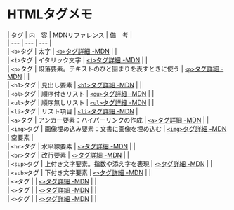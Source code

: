 # HTMLタグメモ
| タグ | 内　容 | MDNリファレンス | 備　考 |    
| --- | --- | --- |  
| `<b>`タグ | 太字 | [`<b>`タグ詳細 -MDN](https://developer.mozilla.org/ja/docs/Web/HTML/Element/b) |  |  
| `<i>`タグ | イタリック文字 | [`<i>`タグ詳細 -MDN](https://developer.mozilla.org/ja/docs/Web/HTML/Element/i) |  |    
| `<p>`タグ | 段落要素。テキストのひと固まりを表すときに使う | [`<p>`タグ詳細 -MDN](https://developer.mozilla.org/ja/docs/Web/HTML/Element/p) |  |  
| `<h1>`タグ | 見出し要素 | [`<h1>`タグ詳細 -MDN](https://developer.mozilla.org/ja/docs/Web/HTML/Element/Heading_Elements) |  |    
| `<ol>`タグ | 順序付きリスト | [`<ou>`タグ詳細 -MDN](https://developer.mozilla.org/ja/docs/Web/HTML/Element/ol) |  |    
| `<ul>`タグ | 順序無しリスト | [`<ul>`タグ詳細 -MDN](https://developer.mozilla.org/ja/docs/Web/HTML/Element/ul) |  |    
| `<li>`タグ | リスト項目 | [`<li>`タグ詳細 -MDN](https://developer.mozilla.org/ja/docs/Web/HTML/Element/li) |  
| `<a>`タグ | アンカー要素：ハイパーリンクの作成 | [`<a>`タグ詳細 -MDN](https://developer.mozilla.org/ja/docs/Web/HTML/Element/a) |  |    
| `<img>`タグ | 画像埋め込み要素：文書に画像を埋め込む | [`<img>`タグ詳細 -MDN](https://developer.mozilla.org/ja/docs/Web/HTML/Element/img) | 空要素 |    
| `<hr>`タグ | 水平線要素 | [`<>`タグ詳細 -MDN]() |  |    
| `<br>`タグ | 改行要素 | [`<>`タグ詳細 -MDN]() |  |    
| `<sup>`タグ | 上付き文字要素。指数や添え字を表現 | [`<>`タグ詳細 -MDN]() |  |    
| `<sub>`タグ | 下付き文字要素 | [`<>`タグ詳細 -MDN]() |  |    
| `<>`タグ |  | [`<>`タグ詳細 -MDN]() |  |    
| `<>`タグ |  | [`<>`タグ詳細 -MDN]() |  |    
| `<>`タグ |  | [`<>`タグ詳細 -MDN]() |  |    
  
  

